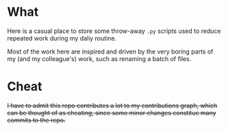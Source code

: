 # What
Here is a casual place to store some throw-away `.py` scripts used to reduce
repeated work during my daliy routine. 

Most of the work here are inspired and driven by the very boring parts of my
(and my colleague's) work, such as renaming a batch of files.

# Cheat
~~I have to admit this repo contributes a lot to my contributions graph, which
can be thought of as cheating, since some minor changes constitue many commits
to the repo.~~


